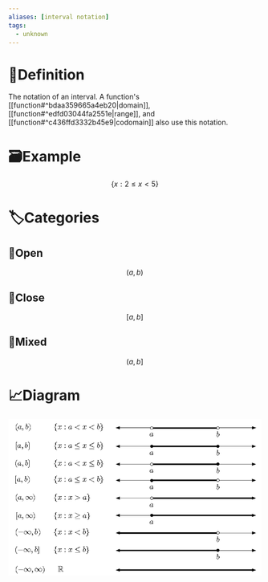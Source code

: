 ```yaml
---
aliases: [interval notation]
tags:
  - unknown
---
```

# 📝Definition
The notation of an interval. A function's [[function#^bdaa359665a4eb20|domain]], [[function#^edfd03044fa2551e|range]], and [[function#^c436ffd3332b45e9|codomain]] also use this notation.
# 🗃Example
$$
\{x:2\leq x<5\}
$$
# 🏷Categories
## 🔖Open
$$(a,b)$$
## 🔖Close
$$[a,b]$$
## 🔖Mixed
$$(a,b]$$

# 📈Diagram
![name|500](../assets/interval_notation.png)
